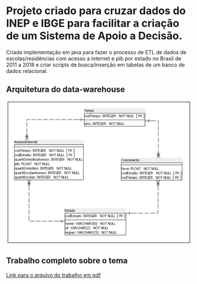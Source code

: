 # Projeto criado para cruzar dados do INEP e IBGE para facilitar a criação de um Sistema de Apoio a Decisão.
Criada implementação em java para fazer o processo de ETL de dados de escolas/residências com acesso a internet e pib por estado no Brasil de 2011 a 2018 e criar scripts de busca/inserção em tabelas de um banco de dados relacional.

## Arquitetura do data-warehouse
![Data-Warehouse-Arquitecture](/blob/data-warehouse-architecture.png)

## Trabalho completo sobre o tema
[Link para o arquivo do trabalho em pdf](/src/main/resources/pdf/trabalho-prático.docx.pdf)

